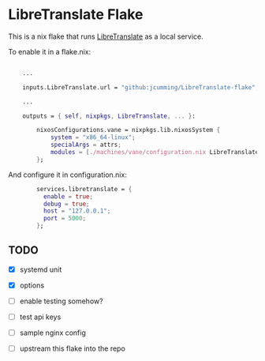 
LibreTranslate Flake
====================

This is a nix flake that runs [LibreTranslate](https://libretranslate.com) as a local service. 

To enable it in a flake.nix:

```nix

    ...

    inputs.LibreTranslate.url = "github:jcumming/LibreTranslate-flake";

    ...

    outputs = { self, nixpkgs, LibreTranslate, ... }: 

        nixosConfigurations.vane = nixpkgs.lib.nixosSystem {
            system = "x86_64-linux";
            specialArgs = attrs;
            modules = [./machines/vane/configuration.nix LibreTranslate.nixosModules.default];
        };
```

And configure it in configuration.nix:

```nix
        services.libretranslate = {
          enable = true;
          debug = true;
          host = "127.0.0.1";
          port = 5000;
        };
```

TODO
----

- [x] systemd unit 
- [x] options
- [ ] enable testing somehow? 
- [ ] test api keys
- [ ] sample nginx config 
- [ ] upstream this flake into the repo

